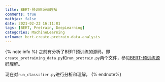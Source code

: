```yaml
---
title: BERT-预训练源码理解
comments: true
mathjax: false
date: 2021-02-23 16:11:01
tags: [BERT, Pretrain, DeepLearning]
categories: MachineLearning
urlname: bert-create-pretrain-data-analysis
---
```


<meta name="referrer" content="no-referrer" />

{% note info %}
之前有分析了BERT预训练的源码，即`create_pretraining_data.py`和`run_pretrain.py`两个文件，参见[BERT-预训练源码理解](https://hanielxx.com/MachineLearning/2021-02-23-bert-create-pretrain-data-analysis)。

现在对`run_classifier.py`进行分析和理解。
{% endnote%}

<!--more-->